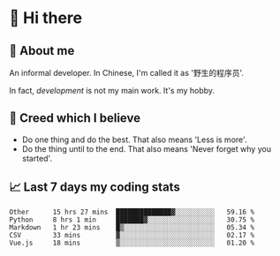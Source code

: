 # 👋 Hi there

## :speech_balloon: About me

An informal developer. In Chinese, I'm called it as '野生的程序员'.

In fact, _development_ is not my main work. It's my hobby.

## :see_no_evil: Creed which I believe

- Do one thing and do the best. That also means 'Less is more'.
- Do the thing until to the end. That also means 'Never forget why you started'.

## :chart_with_upwards_trend: Last 7 days my coding stats

<!--START_SECTION:waka-->
```text
Other      15 hrs 27 mins  ██████████████▓░░░░░░░░░░   59.16 % 
Python     8 hrs 1 min     ███████▓░░░░░░░░░░░░░░░░░   30.75 % 
Markdown   1 hr 23 mins    █▒░░░░░░░░░░░░░░░░░░░░░░░   05.34 % 
CSV        33 mins         ▓░░░░░░░░░░░░░░░░░░░░░░░░   02.17 % 
Vue.js     18 mins         ▒░░░░░░░░░░░░░░░░░░░░░░░░   01.20 % 
```
<!--END_SECTION:waka-->
